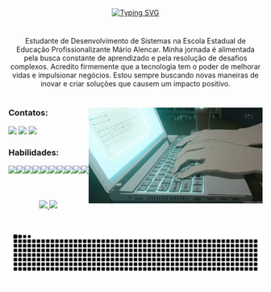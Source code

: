 <div align="center">
  <a href="https://git.io/typing-svg">
    <img src="https://readme-typing-svg.demolab.com?font=Fira+Code&weight=600&size=22&pause=1000&color=054CA8&center=true&vCenter=true&random=false&width=524&lines=♠+Olá!+Sou+João+Luiz+Borges+Morais+♠" alt="Typing SVG">
  </a>
</div>

   #

   <p align="center">Estudante de Desenvolvimento de Sistemas na Escola Estadual de Educação Profissionalizante Mário Alencar. Minha jornada é alimentada pela busca constante de aprendizado e pela resolução de desafios complexos. Acredito firmemente que a tecnologia tem o poder de melhorar vidas e impulsionar negócios. Estou sempre buscando novas maneiras de inovar e criar soluções que causem um impacto positivo.
  
#

   <img align="right" alt="" height="190px" src="./src/animesher.com_code-computer-html-197855.gif">
<h3 align="left">Contatos:</h3>

 <a href="https://www.instagram.com/joao_luiz_ou_algo_assim/" target="_blank"><img src="https://img.shields.io/badge/-Instagram-000?style=for-the-badge&logo=instagram&logoColor=054CA8&color:FFF" target="_blank"></a>
  <a href = "mailto:joaoluizborgesmorais@gmail.com"><img src="https://img.shields.io/badge/-Gmail-000?style=for-the-badge&logo=gmail&logoColor=054CA8&color:FFF" target="_blank"></a>
  <a href="https://www.linkedin.com/in/joão-luiz-borges-morais-242751268/" target="_blank"><img src="https://img.shields.io/badge/-LinkedIn-000?style=for-the-badge&logo=linkedin&logoColor=054CA8&color:FFF" target="_blank"></a> 

  <h3 align="left">Habilidades:</h3>
  <div style="display: flex; align-items: center;">
  <img src="https://cdn.jsdelivr.net/gh/devicons/devicon@latest/icons/html5/html5-original-wordmark.svg" height="30"/> 
  <img src="https://cdn.jsdelivr.net/gh/devicons/devicon@latest/icons/css3/css3-original-wordmark.svg" height="30"/>
  <img src="https://cdn.jsdelivr.net/gh/devicons/devicon@latest/icons/javascript/javascript-original.svg" height="30"/>
  <img src="https://cdn.jsdelivr.net/gh/devicons/devicon@latest/icons/typescript/typescript-original.svg" height="30" />
  <img src="https://cdn.jsdelivr.net/gh/devicons/devicon@latest/icons/angular/angular-original.svg" height="30"/>
  <img src="https://cdn.jsdelivr.net/gh/devicons/devicon@latest/icons/bootstrap/bootstrap-original.svg" height="30"/>
  <img src="https://cdn.jsdelivr.net/gh/devicons/devicon@latest/icons/git/git-original.svg" height="30"/>
  <img src="https://cdn.jsdelivr.net/gh/devicons/devicon@latest/icons/nodejs/nodejs-original.svg" height="30"/>
  <img src="https://cdn.jsdelivr.net/gh/devicons/devicon@latest/icons/docker/docker-original.svg" height="30"/>
  <img src="https://cdn.jsdelivr.net/gh/devicons/devicon@latest/icons/vscode/vscode-original.svg" height="30"/>            
</div>     

   #
</div>

<div style="text-align: center;" align="center">
   <a href="https://github.com/JLpensador">
  <img height="180em" src="https://github-readme-stats.vercel.app/api?username=JLpensador&show_icons=true&title_color=054CA8&hide=html,css&bg_color=000&text_color=8B8B8B&border_radius=3&border_color=56176&include_all_commits=true&count_private=true"/>
   <img height="180em" src="https://github-readme-stats.vercel.app/api/top-langs/?username=JLpensador&layout=compact&langs_count=6&title_color=054CA86&hide=html,css&bg_color=000&text_color=8B8B8B&border_radius=3&border_color=56176"/>
</div>
      
   #
<picture align="center">
  <source media="(prefers-color-scheme: dark)" srcset="https://raw.githubusercontent.com/JLpensador/JLpensador/output/github-contribution-grid-snake-dark.svg">
  <source media="(prefers-color-scheme: light)" srcset="https://raw.githubusercontent.com/JLpensador/JLpensador/output/github-contribution-grid-snake-dark.svg">
  <img align="center" alt="github contribution grid snake animation" src="https://raw.githubusercontent.com/JLpensador/JLpensador/output/github-contribution-grid-snake.svg">
</picture>
